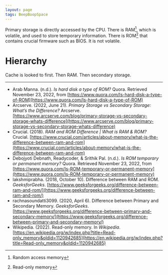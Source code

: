 ```yaml
---
layout: page
tags: BeepBoopSpace 
---
```


Primary storage is directly accessed by the CPU. There is RAM[^1], which is volatile, and used to store temporary information. There is ROM[^2] that contains crucial firmware such as BIOS. It is not volatile.

# Hierarchy

Cache is looked to first. Then RAM. Then secondary storage.

---

- Arab Manna. (n.d.). _Is hard disk a type of ROM?_ Quora. Retrieved November 23, 2022, from [https://www.quora.com/Is-hard-disk-a-type-of-ROM](https://www.quora.com/Is-hard-disk-a-type-of-ROM)
- Arcserve. (2022, June 21). _Primary Storage vs Secondary Storage: What’s the Difference?_ Arcserve. [https://www.arcserve.com/blog/primary-storage-vs-secondary-storage-whats-difference](https://www.arcserve.com/blog/primary-storage-vs-secondary-storage-whats-difference)
- Crucial. (2018). _RAM and ROM Difference | What is RAM & ROM?_ Crucial. [https://www.crucial.com/articles/about-memory/what-is-the-difference-between-ram-and-rom](https://www.crucial.com/articles/about-memory/what-is-the-difference-between-ram-and-rom)
- Debojyoti Debnath, Readycoder, & Srithik Pal. (n.d.). _Is ROM temporary or permanent memory?_ Quora. Retrieved November 23, 2022, from [https://www.quora.com/Is-ROM-temporary-or-permanent-memory](https://www.quora.com/Is-ROM-temporary-or-permanent-memory)
- lakshmiprabha. (2018, October 10). Difference between RAM and ROM. _GeeksforGeeks_. [https://www.geeksforgeeks.org/difference-between-ram-and-rom/](https://www.geeksforgeeks.org/difference-between-ram-and-rom/)
- rachnasoundatti3099. (2020, April 6). Difference between Primary and Secondary Memory. _GeeksforGeeks_. [https://www.geeksforgeeks.org/difference-between-primary-and-secondary-memory/](https://www.geeksforgeeks.org/difference-between-primary-and-secondary-memory/)
- Wikipedia. (2022). Read-only memory. In _Wikipedia_. [https://en.wikipedia.org/w/index.php?title=Read-only_memory&oldid=1120942685](https://en.wikipedia.org/w/index.php?title=Read-only_memory&oldid=1120942685)

[^1]: Random access memory
[^2]: Read-only memory